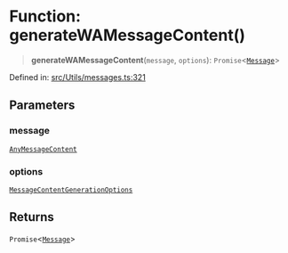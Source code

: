 # Function: generateWAMessageContent()

> **generateWAMessageContent**(`message`, `options`): `Promise`\<[`Message`](../namespaces/proto/classes/Message.md)\>

Defined in: [src/Utils/messages.ts:321](https://github.com/Fokusdotid/Baileys/blob/3533fb5d5a1e97f0cc8384505a121b389a346518/src/Utils/messages.ts#L321)

## Parameters

### message

[`AnyMessageContent`](../type-aliases/AnyMessageContent.md)

### options

[`MessageContentGenerationOptions`](../type-aliases/MessageContentGenerationOptions.md)

## Returns

`Promise`\<[`Message`](../namespaces/proto/classes/Message.md)\>
